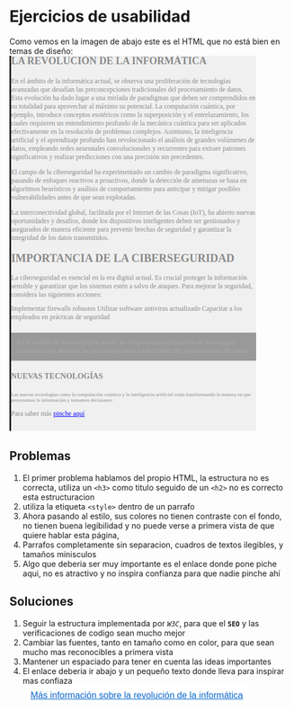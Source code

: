 # Ejercicios de usabilidad
Como vemos en la imagen de abajo este es el HTML que no está bien en temas de diseño:
![HTML mal](image.png)
## Problemas
1. El primer problema hablamos del propio HTML, la estructura no es correcta, utiliza un `<h3>` como titulo seguido de un `<h2>` no es correcto esta estructuracion
2. utiliza la etiqueta `<style>` dentro de un parrafo
3. Ahora pasando al estilo, sus colores no tienen contraste con el fondo, no tienen buena legibilidad y no puede verse a primera vista de que quiere hablar esta página,
4. Parrafos completamente sin separacion, cuadros de textos ilegibles, y tamaños minisculos
5. Algo que deberia ser muy importante es el enlace donde pone piche aqui, no es atractivo y no inspira confianza para que nadie pinche ahí

## Soluciones
1. Seguir la estructura implementada por *`W3C`*, para que el **`SEO`** y las verificaciones de codigo sean mucho mejor
2. Cambiar las fuentes, tanto en tamaño como en color, para que sean mucho mas reconocibles a primera vista
3. Mantener un espaciado para tener en cuenta las ideas importantes
4. El enlace deberia ir abajo y un pequeño texto donde lleva para inspirar mas confiaza
![alt text](image-1.png)